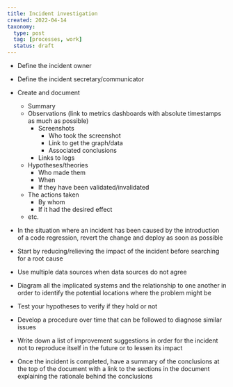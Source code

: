 ```yaml
---
title: Incident investigation
created: 2022-04-14
taxonomy:
  type: post
  tag: [processes, work]
  status: draft
---
```


* Define the incident owner
* Define the incident secretary/communicator
* Create and document
	* Summary
	* Observations (link to metrics dashboards with absolute timestamps as much as possible)
		* Screenshots
			* Who took the screenshot
			* Link to get the graph/data
			* Associated conclusions
		* Links to logs
	* Hypotheses/theories
		* Who made them
		* When
		* If they have been validated/invalidated
	* The actions taken
		* By whom
		* If it had the desired effect
	* etc.
* In the situation where an incident has been caused by the introduction of a code regression, revert the change and deploy as soon as possible
* Start by reducing/relieving the impact of the incident before searching for a root cause
* Use multiple data sources when data sources do not agree
* Diagram all the implicated systems and the relationship to one another in order to identify the potential locations where the problem might be
* Test your hypotheses to verify if they hold or not
* Develop a procedure over time that can be followed to diagnose similar issues
* Write down a list of improvement suggestions in order for the incident not to reproduce itself in the future or to lessen its impact

* Once the incident is completed, have a summary of the conclusions at the top of the document with a link to the sections in the document explaining the rationale behind the conclusions
